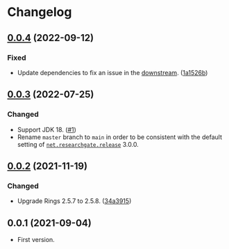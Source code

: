 # Changelog

<a name="0.0.4"></a>
## [0.0.4] (2022-09-12)
### Fixed
- Update dependencies to fix an issue in
  the [downstream](https://github.com/tueda/donuts-python/commit/f6ec44dc522d5e3fa17b236fed6f270856491ae7).
  ([1a1526b](https://github.com/tueda/donuts/commit/1a1526bbf7d10989dfcd03927edd9d3f23bba405))

<a name="0.0.3"></a>
## [0.0.3] (2022-07-25)
### Changed
- Support JDK 18.
  ([#1](https://github.com/tueda/donuts/issues/1))
- Rename `master` branch to `main` in order to be consistent with the default setting of
  [`net.researchgate.release`](https://github.com/researchgate/gradle-release) 3.0.0.

<a name="0.0.2"></a>
## [0.0.2] (2021-11-19)
### Changed
- Upgrade Rings 2.5.7 to 2.5.8.
  ([34a3915](https://github.com/tueda/donuts/commit/34a39156c656fd82fdd0c99044628b41883f1f4b))

<a name="0.0.1"></a>
## 0.0.1 (2021-09-04)
- First version.

[0.0.4]: https://github.com/tueda/donuts/compare/v0.0.3...v0.0.4
[0.0.3]: https://github.com/tueda/donuts/compare/v0.0.2...v0.0.3
[0.0.2]: https://github.com/tueda/donuts/compare/v0.0.1...v0.0.2
